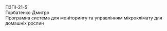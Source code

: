 ПЗПІ-21-5  
Горбатенко Дмитро  
Програмна система для моніторингу та управлінням мікроклімату для домашніх рослин  
